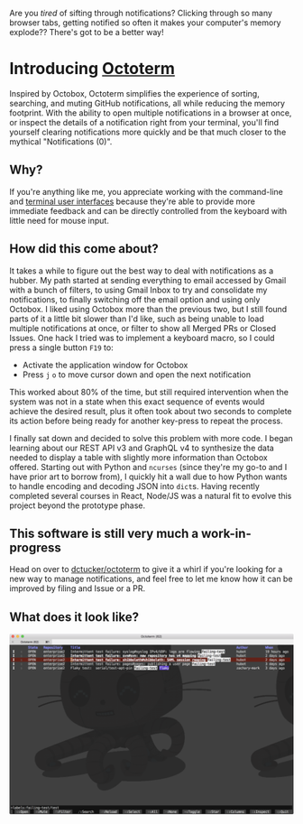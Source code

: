 Are you _tired_ of sifting through notifications? Clicking through so many browser tabs, getting notified so often it makes your computer's memory explode?? There's got to be a better way!

# Introducing [Octoterm](https://github.com/dctucker/octoterm/blob/master/README.md)

Inspired by Octobox, Octoterm simplifies the experience of sorting, searching, and muting GitHub notifications, all while reducing the memory footprint. With the ability to open multiple notifications in a browser at once, or inspect the details of a notification right from your terminal, you'll find yourself clearing notifications more quickly and be that much closer to the mythical "Notifications (0)".

## Why?

If you're anything like me, you appreciate working with the command-line and [terminal user interfaces](https://en.wikipedia.org/wiki/Text-based_user_interface) because they're able to provide more immediate feedback and can be directly controlled from the keyboard with little need for mouse input.

## How did this come about?

It takes a while to figure out the best way to deal with notifications as a hubber. My path started at sending everything to email accessed by Gmail with a bunch of filters, to using Gmail Inbox to try and consolidate my notifications, to finally switching off the email option and using only Octobox. I liked using Octobox more than the previous two, but I still found parts of it a little bit slower than I'd like, such as being unable to load multiple notifications at once, or filter to show all Merged PRs or Closed Issues. One hack I tried was to implement a keyboard macro, so I could press a single button `F19` to: 

- Activate the application window for Octobox
- Press `j` `o` to move cursor down and open the next notification

This worked about 80% of the time, but still required intervention when the system was not in a state when this exact sequence of events would achieve the desired result, plus it often took about two seconds to complete its action before being ready for another key-press to repeat the process.

I finally sat down and decided to solve this problem with more code. I began learning about our REST API v3 and GraphQL v4 to synthesize the data needed to display a table with slightly more information than Octobox offered. Starting out with Python and `ncurses` (since they're my go-to and I have prior art to borrow from), I quickly hit a wall due to how Python wants to handle encoding and decoding JSON into `dict`s. Having recently completed several courses in React, Node/JS was a natural fit to evolve this project beyond the prototype phase.

## This software is still very much a work-in-progress

Head on over to [dctucker/octoterm](https://github.com/dctucker/octoterm) to give it a whirl if you're looking for a new way to manage notifications, and feel free to let me know how it can be improved by filing and Issue or a PR.

## What does it look like?

<img src="https://github.com/dctucker/octoterm/blob/master/Octoterm%20screenshot.png" />
